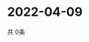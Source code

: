 # 2022-04-09
  共 0条

  <!-- BEGIN -->
  <!-- 最后更新时间Sat Apr 09 2022 17:07:40 GMT+0000 (Coordinated Universal Time) -->
  
  <!-- END -->
  
  